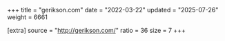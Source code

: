 +++
title = "gerikson.com"
date = "2022-03-22"
updated = "2025-07-26"
weight = 6661

[extra]
source = "http://gerikson.com/"
ratio = 36
size = 7
+++
